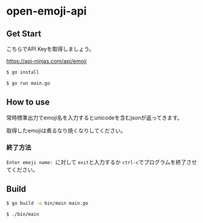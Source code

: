 # open-emoji-api
## Get Start
こちらでAPI Keyを取得しましょう。

https://api-ninjas.com/api/emoji

```bash
$ go install

$ go run main.go
```

## How to use
常時標準出力でemoji名を入力するとunicodeを含むjsonが返ってきます。

取得したemojiは煮るなり焼くなりしてください。

### 終了方法
`Enter emoji name: `に対して `exit`と入力するか `ctrl-c`でプログラムを終了させてください。

## Build
```bash
$ go build -o bin/main main.go

$ ./bin/main
```
